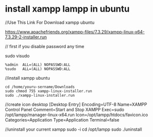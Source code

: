 # install xampp lampp in ubuntu

//Use This Link For Download xampp ubuntu

https://www.apachefriends.org/xampp-files/7.3.29/xampp-linux-x64-7.3.29-2-installer.run

// first if you disable password any time

sudo visudo

	%admin	ALL=(ALL) NOPASSWD:ALL
	%sudo	ALL=(ALL) NOPASSWD:ALL
	

//install xampp ubuntu

	cd /home/youru-sername/Downloads
	sudo chmod 755 xampp-linux-installer.run
	sudo ./xampp-linux-installer.run

//create icon desktop
[Desktop Entry]
Encoding=UTF-8
Name=XAMPP Control Panel
Comment=Start and Stop XAMPP
Exec=sudo /opt/lampp/manager-linux-x64.run
Icon=/opt/lampp/htdocs/favicon.ico
Categories=Application
Type=Application
Terminal=false

//uninstall your current xampp 
sudo -i
cd /opt/lampp
sudo ./uninstall
